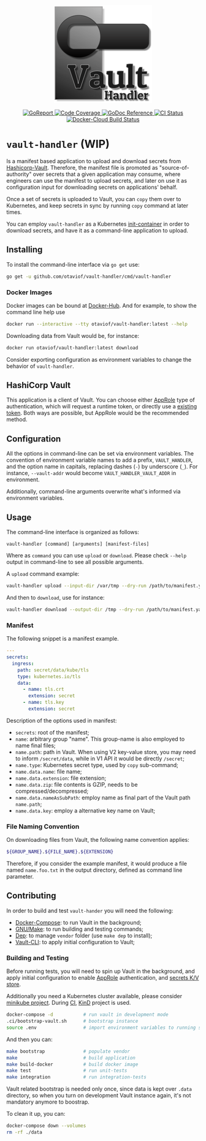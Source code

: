 <p align="center">
    <img src ="https://raw.githubusercontent.com/otaviof/vault-handler/master/assets/logo/vault-handler.png"/>
</p>
<p align="center">
    <a alt="GoReport" href="https://goreportcard.com/report/github.com/otaviof/vault-handler">
        <img alt="GoReport" src="https://goreportcard.com/badge/github.com/otaviof/vault-handler">
    </a>
    <a alt="Code Coverage" href="https://codecov.io/gh/otaviof/vault-handler">
        <img alt="Code Coverage" src="https://codecov.io/gh/otaviof/vault-handler/branch/master/graph/badge.svg">
    </a>
    <a href="https://godoc.org/github.com/otaviof/vault-handler/pkg/vault-handler">
        <img alt="GoDoc Reference" src="https://godoc.org/github.com/otaviof/vault-handler/pkg/vault-handler?status.svg">
    </a>
    <a alt="CI Status" href="https://travis-ci.com/otaviof/vault-handler">
        <img alt="CI Status" src="https://travis-ci.com/otaviof/vault-handler.svg?branch=master">
    </a>
    <a alt="Docker-Cloud Build Status" href="https://hub.docker.com/r/otaviof/vault-handler">
        <img alt="Docker-Cloud Build Status" src="https://img.shields.io/docker/cloud/build/otaviof/vault-handler.svg">
    </a>
</p>

# `vault-handler` (WIP)

Is a manifest based application to upload and download secrets from
[Hashicorp-Vault](https://www.vaultproject.io/). Therefore, the manifest file is promoted as
"source-of-authority" over secrets that a given application may consume, where engineers can use
the manifest to upload secrets, and later on use it as configuration input for downloading secrets
on applications' behalf.

Once a set of secrets is uploaded to Vault, you can `copy` them over to Kubernetes, and keep secrets
in sync by running `copy` command at later times.

You can employ `vault-handler` as a Kubernetes
[init-container](https://kubernetes.io/docs/concepts/workloads/pods/init-containers) in order to
download secrets, and have it as a command-line application to upload.

## Installing

To install the command-line interface via `go get` use:

``` bash
go get -u github.com/otaviof/vault-handler/cmd/vault-handler
```

### Docker Images

Docker images can be bound at [Docker-Hub](https://hub.docker.com/r/otaviof/vault-handler). And for
example, to show the command line help use

``` bash
docker run --interactive --tty otaviof/vault-handler:latest --help
```

Downloading data from Vault would be, for instance:

``` bash
docker run otaviof/vault-handler:latest download
```

Consider exporting configuration as environment variables to change the behavior of `vault-handler`.

## HashiCorp Vault

This application is a client of Vault. You can choose either
[AppRole](https://www.vaultproject.io/docs/auth/approle.html) type of authentication, which will
request a runtime token, or directly use a
[existing token](https://www.vaultproject.io/docs/auth/token.html). Both ways are possible, but
AppRole would be the recommended method.

## Configuration

All the options in command-line can be set via environment variables. The convention of environment
variable names to add a prefix, `VAULT_HANDLER`, and the option name in capitals, replacing dashes
(`-`) by underscore (`_`). For instance, `--vault-addr` would become `VAULT_HANDLER_VAULT_ADDR`
in environment.

Additionally, command-line arguments overwrite what's informed via environment variables.

## Usage

The command-line interface is organized as follows:

```
vault-handler [command] [arguments] [manifest-files]
```

Where as `command` you can use `upload` or `download`. Please check `--help` output in command-line
to see all possible arguments.

A `upload` command example:

``` bash
vault-handler upload --input-dir /var/tmp --dry-run /path/to/manifest.yaml
```

And then to `download`, use for instance:

``` bash
vault-handler download --output-dir /tmp --dry-run /path/to/manifest.yaml
```

### Manifest

The following snippet is a manifest example.

``` yaml
---
secrets:
  ingress:
    path: secret/data/kube/tls
    type: kubernetes.io/tls
    data:
      - name: tls.crt
        extension: secret
      - name: tls.key
        extension: secret
```

Description of the options used in manifest:

- `secrets`: root of the manifest;
- `name`: arbitrary group "name". This group-name is also employed to name final files;
- `name.path`: path in Vault. When using V2 key-value store, you may need to inform
  `/secret/data`, while in V1 API it would be directly `/secret`;
- `name.type`: Kubernetes secret type, used by `copy` sub-command;
- `name.data.name`: file name;
- `name.data.extension`: file extension;
- `name.data.zip`: file contents is GZIP, needs to be compressed/decompressed;
- `name.data.nameAsSubPath`: employ name as final part of the Vault path `name.path`;
- `name.data.key`: employ a alternative key name on Vault;


### File Naming Convention

On downloading files from Vault, the following name convention applies:

``` bash
${GROUP_NAME}.${FILE_NAME}.${EXTENSION}
```

Therefore, if you consider the example manifest, it would produce a file named `name.foo.txt` in
the output directory, defined as command line parameter.

## Contributing

In order to build and test `vault-hander` you will need the following:

- [Docker-Compose](https://docs.docker.com/compose/): to run Vault in the background;
- [GNU/Make](https://www.gnu.org/software/make/): to run building and testing commands;
- [Dep](https://github.com/golang/dep): to manage `vendor` folder (use `make dep` to install);
- [Vault-CLI](https://www.vaultproject.io/docs/commands/): to apply initial configuration to Vault;

### Building and Testing

Before running tests, you will need to spin up Vault in the background, and apply initial
configuration to enable [AppRole](https://www.vaultproject.io/docs/auth/approle.html) authentication,
and [secrets K/V store](https://www.vaultproject.io/docs/secrets/kv/index.html).

Additionally you need a Kubernetes cluster available, please consider
[minikube project](https://kubernetes.io/docs/setup/minikube/). During [CI](./.travis.yml),
[KinD](https://github.com/kubernetes-sigs/kind) project is used.

``` bash
docker-compose -d           # run vault in development mode
.ci/bootstrap-vault.sh      # bootstrap instance
source .env                 # import environment variables to running shell
```

And then you can:

``` bash
make bootstrap              # populate vendor
make                        # build application
make build-docker           # build docker image
make test                   # run unit-tests
make integration            # run integration-tests
```

Vault related bootstrap is needed only once, since data is kept over `.data` directory, so when you
turn on development Vault instance again, it's not mandatory anymore to boostrap.

To clean it up, you can:

``` bash
docker-compose down --volumes
rm -rf ./data
```
